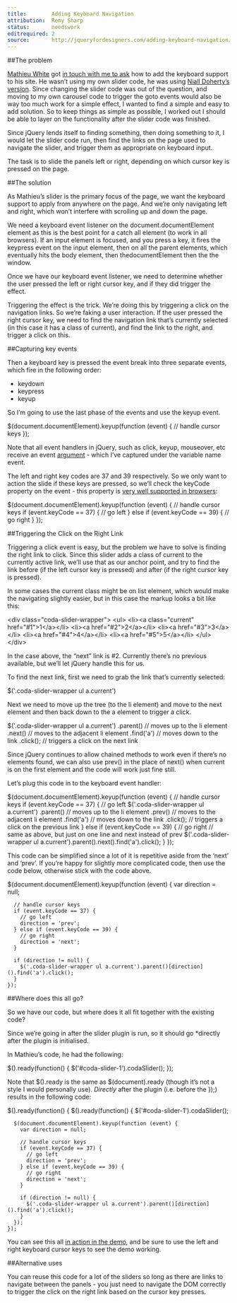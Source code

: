 ```yaml
---
title:        Adding Keyboard Navigation
attribution:  Remy Sharp 
status:       needswork
editrequired: 2
source:       http://jqueryfordesigners.com/adding-keyboard-navigation/
---
```


##The problem

[Mathieu White](http://mathieuwhite.com/) got [in touch with me to ask](http://jqueryfordesigners.com/request/) how to add the keyboard support to his site. He wasn’t using my own slider code, he was using [Niall Doherty’s version](http://www.ndoherty.biz/coda-slider). Since changing the slider code was out of the question, and moving to my own carousel code to trigger the goto events would also be way too much work for a simple effect, I wanted to find a simple and easy to add solution. So to keep things as simple as possible, I worked out I should be able to layer on the functionality after the slider code was finished.

Since jQuery lends itself to finding something, then doing something to it, I would let the slider code run, then find the links on the page used to navigate the slider, and trigger them as appropriate on keyboard input.

The task is to slide the panels left or right, depending on which cursor key is pressed on the page.

##The solution

As Mathieu’s slider is the primary focus of the page, we want the keyboard support to apply from anywhere on the page. And we’re only navigating left and right, which won’t interfere with scrolling up and down the page.

We need a keyboard event listener on the document.documentElement element as this is the best point for a catch all element (to work in all browsers). If an input element is focused, and you press a key, it fires the keypress event on the input element, then on all the parent elements, which eventually hits the body element, then thedocumentElement then the the window.

Once we have our keyboard event listener, we need to determine whether the user pressed the left or right cursor key, and if they did trigger the effect.

Triggering the effect is the trick. We’re doing this by triggering a click on the navigation links. So we’re faking a user interaction. If the user pressed the right cursor key, we need to find the navigation link that’s currently selected (in this case it has a class of current), and find the link to the right, and trigger a click on this.

##Capturing key events

Then a keyboard key is pressed the event break into three separate events, which fire in the following order:
- keydown
- keypress
- keyup

So I’m going to use the last phase of the events and use the keyup event.

<div class="example" markdown="1">
	$(document.documentElement).keyup(function (event) {
	  // handle cursor keys
	});
</div>

Note that all event handlers in jQuery, such as click, keyup, mouseover, etc receive an event [argument](http://en.wikipedia.org/wiki/Parameter_(computer_science)) - which I’ve captured under the variable name event.

The left and right key codes are 37 and 39 respectively. So we only want to action the slide if these keys are pressed, so we’ll check the keyCode property on the event - this property is [very well supported in browsers](http://www.quirksmode.org/js/keys.html):

<div class="example" markdown="1">
	$(document.documentElement).keyup(function (event) {
	  // handle cursor keys
	  if (event.keyCode == 37) {
	    // go left
	  } else if (event.keyCode == 39) {
	    // go right
	  }
	});
</div>

##Triggering the Click on the Right Link

Triggering a click event is easy, but the problem we have to solve is finding the right link to click. Since this slider adds a class of current to the currently active link, we’ll use that as our anchor point, and try to find the link before (if the left cursor key is pressed) and after (if the right cursor key is pressed).

In some cases the current class might be on list element, which would make the navigating slightly easier, but in this case the markup looks a bit like this:

<div class="example" markdown="1">
	&lt;div class="coda-slider-wrapper"&gt;
	  &lt;ul&gt;
	    &lt;li&gt;&lt;a class="current" href="#1"&gt;1&lt;/a&gt;&lt;/li&gt;
	    &lt;li&gt;&lt;a href="#2"&gt;2&lt;/a&gt;&lt;/li&gt;
	    &lt;li&gt;&lt;a href="#3"&gt;3&lt;/a&gt;&lt;/li&gt;
	    &lt;li&gt;&lt;a href="#4"&gt;4&lt;/a&gt;&lt;/li&gt;
	    &lt;li&gt;&lt;a href="#5"&gt;5&lt;/a&gt;&lt;/li&gt;
	  &lt;/ul&gt;
	&lt;/div&gt;
</div>

In the case above, the “next” link is #2. Currently there’s no previous available, but we’ll let jQuery handle this for us.

To find the next link, first we need to grab the link that’s currently selected:

<div class="example" markdown="1">
	$('.coda-slider-wrapper ul a.current')
</div>

Next we need to move up the tree (to the li element) and move to the next element and then back down to the a element to trigger a click.

<div class="example" markdown="1">
	$('.coda-slider-wrapper ul a.current')
	  .parent() // moves up to the li element
	  .next() // moves to the adjacent li element
	  .find('a') // moves down to the link
	  .click(); // triggers a click on the next link
</div>

Since jQuery continues to allow chained methods to work even if there’s no elements found, we can also use prev() in the place of next() when current is on the first element and the code will work just fine still.

Let’s plug this code in to the keyboard event handler:

<div class="example" markdown="1">
	$(document.documentElement).keyup(function (event) {
	  // handle cursor keys
	  if (event.keyCode == 37) {
	    // go left
	    $('.coda-slider-wrapper ul a.current')
	      .parent() // moves up to the li element
	      .prev() // moves to the adjacent li element
	      .find('a') // moves down to the link
	        .click(); // triggers a click on the previous link
	  } else if (event.keyCode == 39) {
	    // go right
	    // same as above, but just on one line and next instead of prev
	    $('.coda-slider-wrapper ul a.current').parent().next().find('a').click();
	  }
	});
</div>

This code can be simplified since a lot of it is repetitive aside from the ‘next’ and ‘prev’. If you’re happy for slightly more complicated code, then use the code below, otherwise stick with the code above.

<div class="example" markdown="1">
	$(document.documentElement).keyup(function (event) {
	  var direction = null;

	  // handle cursor keys
	  if (event.keyCode == 37) {
	    // go left
	    direction = 'prev';
	  } else if (event.keyCode == 39) {
	    // go right
	    direction = 'next';
	  }

	  if (direction != null) {
	    $('.coda-slider-wrapper ul a.current').parent()[direction]().find('a').click();
	  }
	});
</div>

##Where does this all go?

So we have our code, but where does it all fit together with the existing code?

Since we’re going in after the slider plugin is run, so it should go *directly after the plugin is initialised.

In Mathieu’s code, he had the following:

<div class="example" markdown="1">
	$().ready(function() {
	  $('#coda-slider-1').codaSlider();
	});
</div>

Note that $().ready is the same as $(document).ready (though it’s not a style I would personally use). *Directly* after the plugin (i.e. before the });) results in the following code:

<div class="example" markdown="1">
$().ready(function() {
	$().ready(function() {
	  $('#coda-slider-1').codaSlider();

	  $(document.documentElement).keyup(function (event) {
	    var direction = null;

	    // handle cursor keys
	    if (event.keyCode == 37) {
	      // go left
	      direction = 'prev';
	    } else if (event.keyCode == 39) {
	      // go right
	      direction = 'next';
	    }

	    if (direction != null) {
	      $('.coda-slider-wrapper ul a.current').parent()[direction]().find('a').click();
	    }
	  });
	});
</div>

You can see this all [in action in the demo](http://static.jqueryfordesigners.com/demo/keyboard-nav.html), and be sure to use the left and right keyboard cursor keys to see the demo working.

##Alternative uses

You can reuse this code for a lot of the sliders so long as there are links to navigate between the panels - you just need to navigate the DOM correctly to trigger the click on the right link based on the cursor key presses.